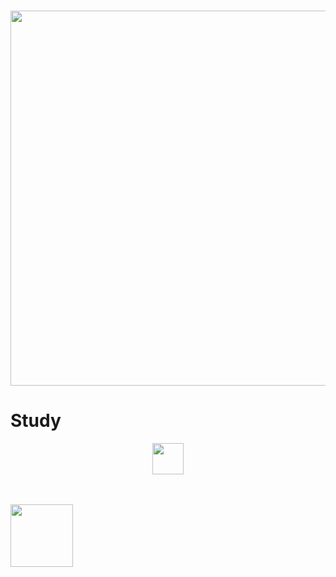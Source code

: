 <h3 align="center"><a href="https://angelluis2006.github.io"><img src="https://i.imgur.com/QE0uriH.png" width="600px"></a></h3>

# Study

<p align="center" href="https://angelluis2006.github.io"><img src="https://cdn.icon-icons.com/icons2/1508/PNG/512/python_104451.png" width="50px"></p>
<br><br>
  <img src="https://www.netacad.com/portal/sites/all/themes/custom/post_login/assets/img/cisco_netacad_logo.png" width="100px">
</p>
